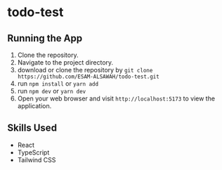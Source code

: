 # todo-test

## Running the App

1. Clone the repository.
2. Navigate to the project directory.
3. download or clone the repository by `git clone https://github.com/ESAM-ALSAWAH/todo-test.git`
4. run `npm install` or `yarn add`
5. run `npm dev` or `yarn dev`
6. Open your web browser and visit `http://localhost:5173` to view the application.

## Skills Used

- React
- TypeScript
- Tailwind CSS
